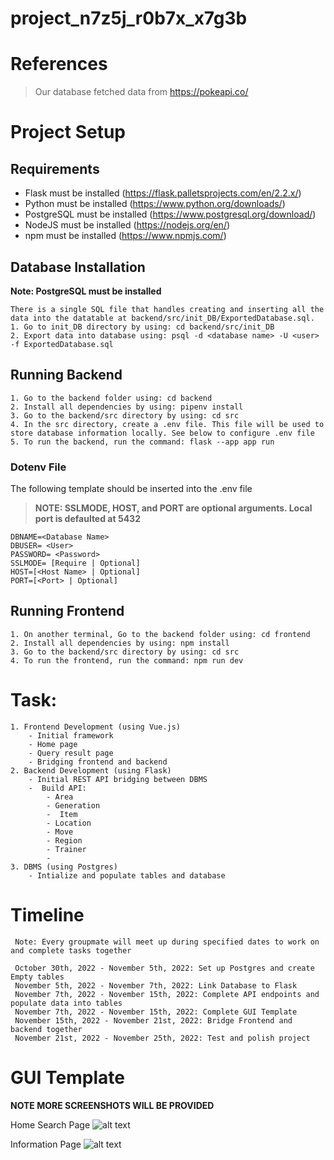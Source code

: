 # project_n7z5j_r0b7x_x7g3b

# References
> Our database fetched data from https://pokeapi.co/ 
> 


# Project Setup
## Requirements
- Flask must be installed (https://flask.palletsprojects.com/en/2.2.x/)
- Python must be installed (https://www.python.org/downloads/)
- PostgreSQL must be installed (https://www.postgresql.org/download/)
- NodeJS must be installed (https://nodejs.org/en/)
- npm must be installed (https://www.npmjs.com/)

## Database Installation
**Note: PostgreSQL must be installed**
```
There is a single SQL file that handles creating and inserting all the data into the datatable at backend/src/init_DB/ExportedDatabase.sql.
1. Go to init_DB directory by using: cd backend/src/init_DB
2. Export data into database using: psql -d <database name> -U <user> -f ExportedDatabase.sql
```

## Running Backend
```
1. Go to the backend folder using: cd backend
2. Install all dependencies by using: pipenv install
3. Go to the backend/src directory by using: cd src
4. In the src directory, create a .env file. This file will be used to store database information locally. See below to configure .env file
5. To run the backend, run the command: flask --app app run
```
 ### Dotenv File
The following template should be inserted into the .env file 
>**NOTE: SSLMODE, HOST, and PORT are optional arguments. Local port is defaulted at 5432**
```
DBNAME=<Database Name>
DBUSER= <User>
PASSWORD= <Password>
SSLMODE= [Require | Optional]  
HOST=[<Host Name> | Optional]
PORT=[<Port> | Optional]
```

## Running Frontend
```
1. On another terminal, Go to the backend folder using: cd frontend
2. Install all dependencies by using: npm install
3. Go to the backend/src directory by using: cd src
4. To run the frontend, run the command: npm run dev
```

# Task:

    1. Frontend Development (using Vue.js)
        - Initial framework
        - Home page
        - Query result page
        - Bridging frontend and backend
    2. Backend Development (using Flask)
        - Initial REST API bridging between DBMS
        -  Build API:
            - Area
            - Generation
            -  Item
            - Location
            - Move
            - Region
            - Trainer
            - 
    3. DBMS (using Postgres)
        - Intialize and populate tables and database

# Timeline

     Note: Every groupmate will meet up during specified dates to work on and complete tasks together

     October 30th, 2022 - November 5th, 2022: Set up Postgres and create Empty tables
     November 5th, 2022 - November 7th, 2022: Link Database to Flask
     November 7th, 2022 - November 15th, 2022: Complete API endpoints and populate data into tables
     November 7th, 2022 - November 15th, 2022: Complete GUI Template
     November 15th, 2022 - November 21st, 2022: Bridge Frontend and backend together
     November 21st, 2022 - November 25th, 2022: Test and polish project

# GUI Template
 **NOTE MORE SCREENSHOTS WILL BE PROVIDED**

Home Search Page
![alt text](https://cdn.discordapp.com/attachments/1023670708779356220/1036388287251742730/unknown.png)

Information Page
![alt text](https://cdn.discordapp.com/attachments/1023670708779356220/1036397617841705060/unknown.png)
